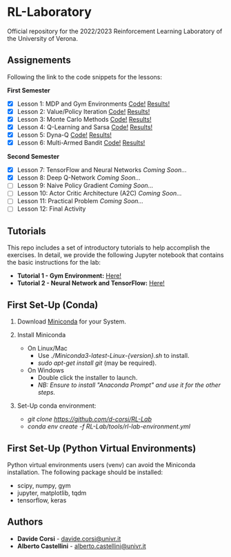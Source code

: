 # RL-Laboratory
Official repository for the 2022/2023 Reinforcement Learning Laboratory of the University of Verona.

## Assignements
Following the link to the code snippets for the lessons:

**First Semester**
- [x] Lesson 1: MDP and Gym Environments [Code!](lessons/lesson_1_code.py) [Results!](results/lesson_1_results.txt)
- [x] Lesson 2: Value/Policy Iteration [Code!](lessons/lesson_2_code.py) [Results!](results/lesson_2_results.txt)
- [x] Lesson 3: Monte Carlo Methods [Code!](lessons/lesson_3_code.py) [Results!](results/lesson_3_results.txt)
- [x] Lesson 4: Q-Learning and Sarsa [Code!](lessons/lesson_4_code.py) [Results!](results/lesson_4_results.txt)
- [x] Lesson 5: Dyna-Q [Code!](lessons/lesson_5_code.py) [Results!](results/lesson_5_results.txt)
- [x] Lesson 6: Multi-Armed Bandit [Code!](lessons/lesson_6_code.py) [Results!](results/lesson_6_results.txt)

**Second Semester**
- [x] Lesson 7:  TensorFlow and Neural Networks *Coming Soon...*
- [x] Lesson 8:  Deep Q-Network *Coming Soon...*
- [ ] Lesson 9:  Naive Policy Gradient *Coming Soon...*
- [ ] Lesson 10: Actor Critic Architecture (A2C) *Coming Soon...*
- [ ] Lesson 11: Practical Problem *Coming Soon...*
- [ ] Lesson 12: Final Activity

## Tutorials
This repo includes a set of introductory tutorials to help accomplish the exercises. In detail, we provide the following Jupyter notebook that contains the basic instructions for the lab:
- **Tutorial 1 - Gym Environment:** [Here!](tutorials/tutorial_environment.ipynb)
- **Tutorial 2 - Neural Network and TensorFlow:** [Here!](tutorials/tutorial_tensorflow.ipynb)

## First Set-Up (Conda)
1. Download [Miniconda](https://docs.conda.io/en/latest/miniconda.html) for your System.

2.  Install Miniconda
	- On Linux/Mac 
		- Use *./Miniconda3-latest-Linux-{version}.sh* to install.
		- *sudo apt-get install git* (may be required).
	- On Windows
		- Double click the installer to launch.
		- *NB: Ensure to install "Anaconda Prompt" and use it for the other steps.*

3.  Set-Up conda environment:
	- *git clone https://github.com/d-corsi/RL-Lab*
	- *conda env create -f RL-Lab/tools/rl-lab-environment.yml*

## First Set-Up (Python Virtual Environments)
Python virtual environments users (venv) can avoid the Miniconda installation. The following package should be installed:
  - scipy, numpy, gym
  - jupyter, matplotlib, tqdm
  - tensorflow, keras

## Authors
*  **Davide Corsi** - davide.corsi@univr.it
*  **Alberto Castellini** - alberto.castellini@univr.it
